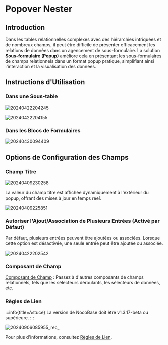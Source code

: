 # Popover Nester

## Introduction

Dans les tables relationnelles complexes avec des hiérarchies intriquées et de nombreux champs, il peut être difficile de présenter efficacement les relations de données dans un agencement de sous-formulaire. La solution **Sous-formulaire (Popup)** améliore cela en présentant les sous-formulaires de champs relationnels dans un format popup pratique, simplifiant ainsi l'interaction et la visualisation des données.

## Instructions d'Utilisation

### Dans une Sous-table

![20240422204245](https://static-docs.nocobase.com/20240422204245.png)

![20240422204155](https://static-docs.nocobase.com/20240422204155.png)

### Dans les Blocs de Formulaires

![20240430094409](https://static-docs.nocobase.com/20240430094409.png)

## Options de Configuration des Champs

### Champ Titre

![20240409230258](https://static-docs.nocobase.com/20240409230258.png)

La valeur du champ titre est affichée dynamiquement à l'extérieur du popup, offrant des mises à jour en temps réel.

![20240409225851](https://static-docs.nocobase.com/20240409225851.png)

### Autoriser l'Ajout/Association de Plusieurs Entrées (Activé par Défaut)

Par défaut, plusieurs entrées peuvent être ajoutées ou associées. Lorsque cette option est désactivée, une seule entrée peut être ajoutée ou associée.

![20240422202542](https://static-docs.nocobase.com/20240422202542.png)

### Composant de Champ

[Composant de Champ](/handbook/ui/fields/association-field) : Passez à d'autres composants de champs relationnels, tels que les sélecteurs déroulants, les sélecteurs de données, etc.

### Règles de Lien
:::info{title=Astuce}
La version de NocoBase doit être v1.3.17-beta ou supérieure.
:::

![20240906085955_rec_](https://nocobase-docs.oss-cn-beijing.aliyuncs.com/20240906085955_rec_.gif)

Pour plus d'informations, consultez [Règles de Lien](/handbook/ui/blocks/block-settings/linkage-rule).
